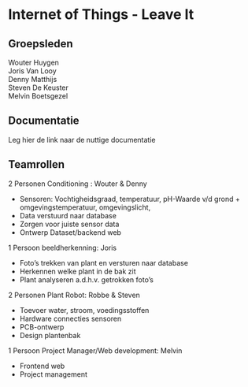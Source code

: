 # Internet of Things - Leave It
## Groepsleden

Wouter Huygen  
Joris Van Looy    
Denny Matthijs   
Steven De Keuster  
Melvin Boetsgezel 

## Documentatie

Leg hier de link naar de nuttige documentatie

## Teamrollen

2 Personen Conditioning : Wouter & Denny  
* Sensoren: Vochtigheidsgraad, temperatuur, pH-Waarde v/d grond + omgevingstemperatuur, omgevingslicht,  
* Data verstuurd naar database  
* Zorgen voor juiste sensor data  
* Ontwerp Dataset/backend web  

1 Persoon beeldherkenning: Joris
* Foto’s trekken van plant en versturen naar database  
* Herkennen welke plant in de bak zit  
* Plant analyseren a.d.h.v. getrokken foto’s  
    
2 Personen Plant Robot: Robbe & Steven
* Toevoer water, stroom, voedingsstoffen  
* Hardware connecties sensoren  
* PCB-ontwerp  
* Design plantenbak  
    
1 Persoon Project Manager/Web development: Melvin  
* Frontend web  
* Project management  
